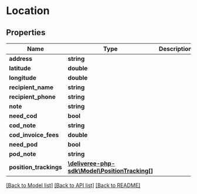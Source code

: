 # Location

## Properties
Name | Type | Description | Notes
------------ | ------------- | ------------- | -------------
**address** | **string** |  | [optional] 
**latitude** | **double** |  | [optional] 
**longitude** | **double** |  | [optional] 
**recipient_name** | **string** |  | [optional] 
**recipient_phone** | **string** |  | [optional] 
**note** | **string** |  | [optional] 
**need_cod** | **bool** |  | [optional] 
**cod_note** | **string** |  | [optional] 
**cod_invoice_fees** | **double** |  | [optional] 
**need_pod** | **bool** |  | [optional] 
**pod_note** | **string** |  | [optional] 
**position_trackings** | [**\deliveree-php-sdk\Model\PositionTracking[]**](PositionTracking.md) |  | [optional] 

[[Back to Model list]](../../README.md#documentation-for-models) [[Back to API list]](../../README.md#documentation-for-api-endpoints) [[Back to README]](../../README.md)

